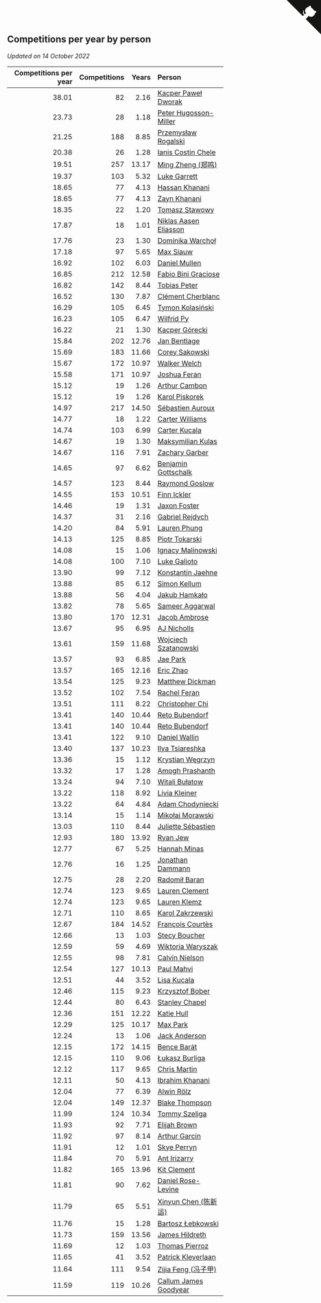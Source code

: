 ## Competitions per year by person

*Updated on 14 October 2022*

| Competitions per year | Competitions | Years | Person |
| ---: | ---: | ---: | :--- |
| 38.01 | 82 | 2.16 | [Kacper Paweł Dworak](https://www.worldcubeassociation.org/persons/2020DWOR01) |
| 23.73 | 28 | 1.18 | [Peter Hugosson-Miller](https://www.worldcubeassociation.org/persons/2021HUGO01) |
| 21.25 | 188 | 8.85 | [Przemysław Rogalski](https://www.worldcubeassociation.org/persons/2013ROGA02) |
| 20.38 | 26 | 1.28 | [Ianis Costin Chele](https://www.worldcubeassociation.org/persons/2021CHEL01) |
| 19.51 | 257 | 13.17 | [Ming Zheng (郑鸣)](https://www.worldcubeassociation.org/persons/2009ZHEN11) |
| 19.37 | 103 | 5.32 | [Luke Garrett](https://www.worldcubeassociation.org/persons/2017GARR05) |
| 18.65 | 77 | 4.13 | [Hassan Khanani](https://www.worldcubeassociation.org/persons/2018KHAN26) |
| 18.65 | 77 | 4.13 | [Zayn Khanani](https://www.worldcubeassociation.org/persons/2018KHAN28) |
| 18.35 | 22 | 1.20 | [Tomasz Stawowy](https://www.worldcubeassociation.org/persons/2021STAW01) |
| 17.87 | 18 | 1.01 | [Niklas Aasen Eliasson](https://www.worldcubeassociation.org/persons/2021ELIA01) |
| 17.76 | 23 | 1.30 | [Dominika Warchoł](https://www.worldcubeassociation.org/persons/2021WARC01) |
| 17.18 | 97 | 5.65 | [Max Siauw](https://www.worldcubeassociation.org/persons/2017SIAU02) |
| 16.92 | 102 | 6.03 | [Daniel Mullen](https://www.worldcubeassociation.org/persons/2016MULL04) |
| 16.85 | 212 | 12.58 | [Fabio Bini Graciose](https://www.worldcubeassociation.org/persons/2010GRAC02) |
| 16.82 | 142 | 8.44 | [Tobias Peter](https://www.worldcubeassociation.org/persons/2014PETE03) |
| 16.52 | 130 | 7.87 | [Clément Cherblanc](https://www.worldcubeassociation.org/persons/2014CHER05) |
| 16.29 | 105 | 6.45 | [Tymon Kolasiński](https://www.worldcubeassociation.org/persons/2016KOLA02) |
| 16.23 | 105 | 6.47 | [Wilfrid Py](https://www.worldcubeassociation.org/persons/2016PYWI01) |
| 16.22 | 21 | 1.30 | [Kacper Górecki](https://www.worldcubeassociation.org/persons/2021GORE01) |
| 15.84 | 202 | 12.76 | [Jan Bentlage](https://www.worldcubeassociation.org/persons/2010BENT01) |
| 15.69 | 183 | 11.66 | [Corey Sakowski](https://www.worldcubeassociation.org/persons/2011SAKO01) |
| 15.67 | 172 | 10.97 | [Walker Welch](https://www.worldcubeassociation.org/persons/2011WELC01) |
| 15.58 | 171 | 10.97 | [Joshua Feran](https://www.worldcubeassociation.org/persons/2011FERA01) |
| 15.12 | 19 | 1.26 | [Arthur Cambon](https://www.worldcubeassociation.org/persons/2021CAMB01) |
| 15.12 | 19 | 1.26 | [Karol Piskorek](https://www.worldcubeassociation.org/persons/2021PISK01) |
| 14.97 | 217 | 14.50 | [Sébastien Auroux](https://www.worldcubeassociation.org/persons/2008AURO01) |
| 14.77 | 18 | 1.22 | [Carter Williams](https://www.worldcubeassociation.org/persons/2021WILL06) |
| 14.74 | 103 | 6.99 | [Carter Kucala](https://www.worldcubeassociation.org/persons/2015KUCA01) |
| 14.67 | 19 | 1.30 | [Maksymilian Kulas](https://www.worldcubeassociation.org/persons/2021KULA02) |
| 14.67 | 116 | 7.91 | [Zachary Garber](https://www.worldcubeassociation.org/persons/2014GARB01) |
| 14.65 | 97 | 6.62 | [Benjamin Gottschalk](https://www.worldcubeassociation.org/persons/2016GOTT01) |
| 14.57 | 123 | 8.44 | [Raymond Goslow](https://www.worldcubeassociation.org/persons/2014GOSL01) |
| 14.55 | 153 | 10.51 | [Finn Ickler](https://www.worldcubeassociation.org/persons/2012ICKL01) |
| 14.46 | 19 | 1.31 | [Jaxon Foster](https://www.worldcubeassociation.org/persons/2021FOST01) |
| 14.37 | 31 | 2.16 | [Gabriel Rejdych](https://www.worldcubeassociation.org/persons/2020REJD01) |
| 14.20 | 84 | 5.91 | [Lauren Phung](https://www.worldcubeassociation.org/persons/2016PHUN02) |
| 14.13 | 125 | 8.85 | [Piotr Tokarski](https://www.worldcubeassociation.org/persons/2013TOKA01) |
| 14.08 | 15 | 1.06 | [Ignacy Malinowski](https://www.worldcubeassociation.org/persons/2021MALI02) |
| 14.08 | 100 | 7.10 | [Luke Galioto](https://www.worldcubeassociation.org/persons/2015GALI02) |
| 13.90 | 99 | 7.12 | [Konstantin Jaehne](https://www.worldcubeassociation.org/persons/2015JAEH01) |
| 13.88 | 85 | 6.12 | [Simon Kellum](https://www.worldcubeassociation.org/persons/2016KELL12) |
| 13.88 | 56 | 4.04 | [Jakub Hamkało](https://www.worldcubeassociation.org/persons/2018HAMK01) |
| 13.82 | 78 | 5.65 | [Sameer Aggarwal](https://www.worldcubeassociation.org/persons/2017AGGA01) |
| 13.80 | 170 | 12.31 | [Jacob Ambrose](https://www.worldcubeassociation.org/persons/2010AMBR01) |
| 13.67 | 95 | 6.95 | [AJ Nicholls](https://www.worldcubeassociation.org/persons/2015NICH04) |
| 13.61 | 159 | 11.68 | [Wojciech Szatanowski](https://www.worldcubeassociation.org/persons/2011SZAT01) |
| 13.57 | 93 | 6.85 | [Jae Park](https://www.worldcubeassociation.org/persons/2015PARK24) |
| 13.57 | 165 | 12.16 | [Eric Zhao](https://www.worldcubeassociation.org/persons/2010ZHAO19) |
| 13.54 | 125 | 9.23 | [Matthew Dickman](https://www.worldcubeassociation.org/persons/2013DICK01) |
| 13.52 | 102 | 7.54 | [Rachel Feran](https://www.worldcubeassociation.org/persons/2015FERA01) |
| 13.51 | 111 | 8.22 | [Christopher Chi](https://www.worldcubeassociation.org/persons/2014CHIC01) |
| 13.41 | 140 | 10.44 | [Reto Bubendorf](https://www.worldcubeassociation.org/persons/2012BUBE01) |
| 13.41 | 140 | 10.44 | [Reto Bubendorf](https://www.worldcubeassociation.org/persons/2012BUBE01) |
| 13.41 | 122 | 9.10 | [Daniel Wallin](https://www.worldcubeassociation.org/persons/2013WALL03) |
| 13.40 | 137 | 10.23 | [Ilya Tsiareshka](https://www.worldcubeassociation.org/persons/2012TERE01) |
| 13.36 | 15 | 1.12 | [Krystian Węgrzyn](https://www.worldcubeassociation.org/persons/2021WEGR01) |
| 13.32 | 17 | 1.28 | [Amogh Prashanth](https://www.worldcubeassociation.org/persons/2021PRAS01) |
| 13.24 | 94 | 7.10 | [Witali Bułatow](https://www.worldcubeassociation.org/persons/2015BUAT01) |
| 13.22 | 118 | 8.92 | [Livia Kleiner](https://www.worldcubeassociation.org/persons/2013KLEI03) |
| 13.22 | 64 | 4.84 | [Adam Chodyniecki](https://www.worldcubeassociation.org/persons/2017CHOD02) |
| 13.14 | 15 | 1.14 | [Mikołaj Morawski](https://www.worldcubeassociation.org/persons/2021MORA01) |
| 13.03 | 110 | 8.44 | [Juliette Sébastien](https://www.worldcubeassociation.org/persons/2014SEBA01) |
| 12.93 | 180 | 13.92 | [Ryan Jew](https://www.worldcubeassociation.org/persons/2008JEWR01) |
| 12.77 | 67 | 5.25 | [Hannah Minas](https://www.worldcubeassociation.org/persons/2017MINA04) |
| 12.76 | 16 | 1.25 | [Jonathan Dammann](https://www.worldcubeassociation.org/persons/2021DAMM01) |
| 12.75 | 28 | 2.20 | [Radomił Baran](https://www.worldcubeassociation.org/persons/2020BARA02) |
| 12.74 | 123 | 9.65 | [Lauren Clement](https://www.worldcubeassociation.org/persons/2013KLEM01) |
| 12.74 | 123 | 9.65 | [Lauren Klemz](https://www.worldcubeassociation.org/persons/2013KLEM01) |
| 12.71 | 110 | 8.65 | [Karol Zakrzewski](https://www.worldcubeassociation.org/persons/2014ZAKR01) |
| 12.67 | 184 | 14.52 | [François Courtès](https://www.worldcubeassociation.org/persons/2008COUR01) |
| 12.66 | 13 | 1.03 | [Stecy Boucher](https://www.worldcubeassociation.org/persons/2021BOUC01) |
| 12.59 | 59 | 4.69 | [Wiktoria Waryszak](https://www.worldcubeassociation.org/persons/2018WARY01) |
| 12.55 | 98 | 7.81 | [Calvin Nielson](https://www.worldcubeassociation.org/persons/2014NIEL03) |
| 12.54 | 127 | 10.13 | [Paul Mahvi](https://www.worldcubeassociation.org/persons/2012MAHV01) |
| 12.51 | 44 | 3.52 | [Lisa Kucala](https://www.worldcubeassociation.org/persons/2019KUCA01) |
| 12.46 | 115 | 9.23 | [Krzysztof Bober](https://www.worldcubeassociation.org/persons/2013BOBE01) |
| 12.44 | 80 | 6.43 | [Stanley Chapel](https://www.worldcubeassociation.org/persons/2016CHAP04) |
| 12.36 | 151 | 12.22 | [Katie Hull](https://www.worldcubeassociation.org/persons/2010HULL01) |
| 12.29 | 125 | 10.17 | [Max Park](https://www.worldcubeassociation.org/persons/2012PARK03) |
| 12.24 | 13 | 1.06 | [Jack Anderson](https://www.worldcubeassociation.org/persons/2021ANDE05) |
| 12.15 | 172 | 14.15 | [Bence Barát](https://www.worldcubeassociation.org/persons/2008BARA01) |
| 12.15 | 110 | 9.06 | [Łukasz Burliga](https://www.worldcubeassociation.org/persons/2013BURL01) |
| 12.12 | 117 | 9.65 | [Chris Martin](https://www.worldcubeassociation.org/persons/2013MART03) |
| 12.11 | 50 | 4.13 | [Ibrahim Khanani](https://www.worldcubeassociation.org/persons/2018KHAN27) |
| 12.04 | 77 | 6.39 | [Alwin Rölz](https://www.worldcubeassociation.org/persons/2016ROLZ01) |
| 12.04 | 149 | 12.37 | [Blake Thompson](https://www.worldcubeassociation.org/persons/2010THOM03) |
| 11.99 | 124 | 10.34 | [Tommy Szeliga](https://www.worldcubeassociation.org/persons/2012SZEL01) |
| 11.93 | 92 | 7.71 | [Elijah Brown](https://www.worldcubeassociation.org/persons/2015BROW03) |
| 11.92 | 97 | 8.14 | [Arthur Garcin](https://www.worldcubeassociation.org/persons/2014GARC27) |
| 11.91 | 12 | 1.01 | [Skye Perryn](https://www.worldcubeassociation.org/persons/2021PERR02) |
| 11.84 | 70 | 5.91 | [Ant Irizarry](https://www.worldcubeassociation.org/persons/2016IRIZ02) |
| 11.82 | 165 | 13.96 | [Kit Clement](https://www.worldcubeassociation.org/persons/2008CLEM01) |
| 11.81 | 90 | 7.62 | [Daniel Rose-Levine](https://www.worldcubeassociation.org/persons/2015ROSE01) |
| 11.79 | 65 | 5.51 | [Xinyun Chen (陈新运)](https://www.worldcubeassociation.org/persons/2017CHEN36) |
| 11.76 | 15 | 1.28 | [Bartosz Łebkowski](https://www.worldcubeassociation.org/persons/2021LEBK01) |
| 11.73 | 159 | 13.56 | [James Hildreth](https://www.worldcubeassociation.org/persons/2009HILD01) |
| 11.69 | 12 | 1.03 | [Thomas Pierroz](https://www.worldcubeassociation.org/persons/2021PIER01) |
| 11.65 | 41 | 3.52 | [Patrick Kleverlaan](https://www.worldcubeassociation.org/persons/2019KLEV01) |
| 11.64 | 111 | 9.54 | [Zijia Feng (冯子甲)](https://www.worldcubeassociation.org/persons/2013FENG02) |
| 11.59 | 119 | 10.26 | [Callum James Goodyear](https://www.worldcubeassociation.org/persons/2012GOOD02) |


<a href="https://github.com/jonatanklosko/wca_statistics" class="github-corner" aria-label="View source on Github"><svg width="80" height="80" viewBox="0 0 250 250" style="fill:#151513; color:#fff; position: absolute; top: 0; border: 0; right: 0;" aria-hidden="true"><path d="M0,0 L115,115 L130,115 L142,142 L250,250 L250,0 Z"></path><path d="M128.3,109.0 C113.8,99.7 119.0,89.6 119.0,89.6 C122.0,82.7 120.5,78.6 120.5,78.6 C119.2,72.0 123.4,76.3 123.4,76.3 C127.3,80.9 125.5,87.3 125.5,87.3 C122.9,97.6 130.6,101.9 134.4,103.2" fill="currentColor" style="transform-origin: 130px 106px;" class="octo-arm"></path><path d="M115.0,115.0 C114.9,115.1 118.7,116.5 119.8,115.4 L133.7,101.6 C136.9,99.2 139.9,98.4 142.2,98.6 C133.8,88.0 127.5,74.4 143.8,58.0 C148.5,53.4 154.0,51.2 159.7,51.0 C160.3,49.4 163.2,43.6 171.4,40.1 C171.4,40.1 176.1,42.5 178.8,56.2 C183.1,58.6 187.2,61.8 190.9,65.4 C194.5,69.0 197.7,73.2 200.1,77.6 C213.8,80.2 216.3,84.9 216.3,84.9 C212.7,93.1 206.9,96.0 205.4,96.6 C205.1,102.4 203.0,107.8 198.3,112.5 C181.9,128.9 168.3,122.5 157.7,114.1 C157.9,116.9 156.7,120.9 152.7,124.9 L141.0,136.5 C139.8,137.7 141.6,141.9 141.8,141.8 Z" fill="currentColor" class="octo-body"></path></svg></a><style>.github-corner:hover .octo-arm{animation:octocat-wave 560ms ease-in-out}@keyframes octocat-wave{0%,100%{transform:rotate(0)}20%,60%{transform:rotate(-25deg)}40%,80%{transform:rotate(10deg)}}@media (max-width:500px){.github-corner:hover .octo-arm{animation:none}.github-corner .octo-arm{animation:octocat-wave 560ms ease-in-out}}</style>
